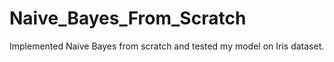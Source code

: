 # Naive_Bayes_From_Scratch

Implemented Naive Bayes from scratch and tested my model on Iris dataset.
